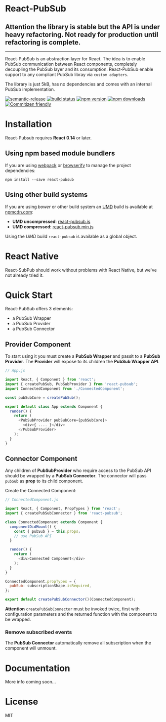 # React-PubSub

## Attention the library is stable but the API is under heavy refactoring. Not ready for production until refactoring is complete.

---

React-PubSub is an abstraction layer for React. The idea is to enable PubSub communication between React components, completely decoupling the PubSub layer and its consumption.
React-PubSub enable support to any compliant PubSub libray via `custom adapters`.

The library is just 5kB, has no dependencies and comes with an internal PubSub implementation.

[![semantic-release](https://img.shields.io/badge/%20%20%F0%9F%93%A6%F0%9F%9A%80-semantic--release-e10079.svg)](https://github.com/semantic-release/semantic-release)
[![build status](https://img.shields.io/travis/cef62/react-pubsub/master.svg?style=flat-square)](https://travis-ci.org/cef62/react-pubsub) [![npm version](https://img.shields.io/npm/v/react-pubsub.svg?style=flat-square)](https://www.npmjs.com/package/react-pubsub) [![npm downloads](https://img.shields.io/npm/dm/react-pubsub.svg?style=flat-square)](https://www.npmjs.com/package/react-pubsub) [![Commitizen friendly](https://img.shields.io/badge/commitizen-friendly-brightgreen.svg)](http://commitizen.github.io/cz-cli/)

# Installation

React-Pubsub requires **React 0.14** or later.

## Using npm based module bundlers

If you are using [webpack](http://webpack.github.io) or [browserify](http://browserify.org/) to manage the project dependencies:

```shell
npm install --save react-pubsub
```

## Using other build systems

If you are using *bower* or other build system an [UMD](https://github.com/umdjs/umd) build is available at [npmcdn.com](https://npmcdn.com):

* **UMD uncompressed**: [react-pubsub.js](https://npmcdn.com/react-pubsub/dist/react-pubsub.js)
* **UMD compressed**: [react-pubsub.min.js](https://npmcdn.com/react-pubsub/dist/react-pubsub.min.js)

Using the *UMD* build `react-pubsub` is available as a global object.

# React Native

React-SubPub should work without problems with React Native, but we've not already tried it.

# Quick Start

React-PubSub offers 3 elements:

* a PubSub Wrapper
* a PubSub Provider
* a PubSub Connector

## Provider Component

To start using it you must create a **PubSub Wrapper** and passit to a **PubSub Provider**.
The **Provider** will expose to its children the **PubSub Wrapper API**.

```javascript
// App.js

import React, { Component } from 'react';
import { createPubSub, PubSubProvider } from 'react-pubsub';
import ConnectedComponent from './ConnectedComponent';

const pubSubCore = createPubSub();

export default class App extends Component {
  render() {
    return (
      <PubSubProvider pubSubCore={pubSubCore}>
        <div>{ .... }</div>
      </PubSubProvider>
    );
  }
}
```
## Connector Component

Any children of **PubSubProvider** who require access to the PubSub API should be wrapped by a **PubSub Connector**.
The connector will pass `pubSub` as **prop** to its child component.

Create the Connected Component:

```javascript
// ConnectedComponent.js

import React, { Component, PropTypes } from 'react';
import { createPubSubConnector } from 'react-pubsub';

class ConnectedComponent extends Component {
  componentDidMount() {
    const { pubSub } = this.props;
    // use PubSub API
  }

  render() {
    return (
      <div>Connected Component</div>
    );
  }
}

ConnectedComponent.propTypes = {
  pubSub: subscriptionShape.isRequired,
};

export default createPubSubConnector()(ConnectedComponent);
```
**Attention** `createPubSubConnector` must be invoked twice, first with configuration parameters and the returned function with the component to be wrapped.

### Remove subscribed events

The **PubSub Connector** automatically remove all subscription when the component will unmount.

# Documentation

More info coming soon...

# License

MIT

